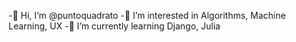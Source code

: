 -👋 Hi, I’m @puntoquadrato
-👀 I’m interested in Algorithms, Machine Learning, UX
-🌱 I’m currently learning Django, Julia

<!---
square-dot/square-dot is a ✨ special ✨ repository because its `README.md` (this file) appears on your GitHub profile.
You can click the Preview link to take a look at your changes.
--->
